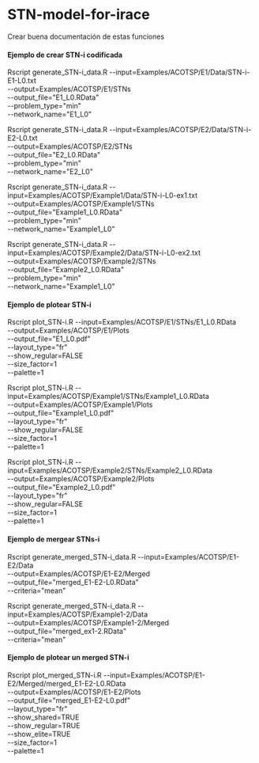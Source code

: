 # STN-model-for-irace

Crear buena documentación de estas funciones

#### Ejemplo de crear STN-i codificada
Rscript generate_STN-i_data.R --input=Examples/ACOTSP/E1/Data/STN-i-E1-L0.txt \
  --output=Examples/ACOTSP/E1/STNs \
  --output_file="E1_L0.RData" \
  --problem_type="min" \
  --network_name="E1_L0"

Rscript generate_STN-i_data.R --input=Examples/ACOTSP/E2/Data/STN-i-E2-L0.txt \
  --output=Examples/ACOTSP/E2/STNs \
  --output_file="E2_L0.RData" \
  --problem_type="min" \
  --network_name="E2_L0"


Rscript generate_STN-i_data.R --input=Examples/ACOTSP/Example1/Data/STN-i-L0-ex1.txt \
  --output=Examples/ACOTSP/Example1/STNs \
  --output_file="Example1_L0.RData" \
  --problem_type="min" \
  --network_name="Example1_L0"

Rscript generate_STN-i_data.R --input=Examples/ACOTSP/Example2/Data/STN-i-L0-ex2.txt \
  --output=Examples/ACOTSP/Example2/STNs \
  --output_file="Example2_L0.RData" \
  --problem_type="min" \
  --network_name="Example1_L0"

#### Ejemplo de plotear STN-i
Rscript plot_STN-i.R --input=Examples/ACOTSP/E1/STNs/E1_L0.RData \
  --output=Examples/ACOTSP/E1/Plots \
  --output_file="E1_L0.pdf" \
  --layout_type="fr" \
  --show_regular=FALSE \
  --size_factor=1 \
  --palette=1

Rscript plot_STN-i.R --input=Examples/ACOTSP/Example1/STNs/Example1_L0.RData \
  --output=Examples/ACOTSP/Example1/Plots \
  --output_file="Example1_L0.pdf" \
  --layout_type="fr" \
  --show_regular=FALSE \
  --size_factor=1 \
  --palette=1

Rscript plot_STN-i.R --input=Examples/ACOTSP/Example2/STNs/Example2_L0.RData \
  --output=Examples/ACOTSP/Example2/Plots \
  --output_file="Example2_L0.pdf" \
  --layout_type="fr" \
  --show_regular=FALSE \
  --size_factor=1 \
  --palette=1


#### Ejemplo de mergear STNs-i

Rscript generate_merged_STN-i_data.R --input=Examples/ACOTSP/E1-E2/Data \
  --output=Examples/ACOTSP/E1-E2/Merged \
  --output_file="merged_E1-E2-L0.RData" \
  --criteria="mean"

Rscript generate_merged_STN-i_data.R --input=Examples/ACOTSP/Example1-2/Data \
  --output=Examples/ACOTSP/Example1-2/Merged \
  --output_file="merged_ex1-2.RData" \
  --criteria="mean"

#### Ejemplo de plotear un merged STN-i

Rscript plot_merged_STN-i.R --input=Examples/ACOTSP/E1-E2/Merged/merged_E1-E2-L0.RData \
  --output=Examples/ACOTSP/E1-E2/Plots \
  --output_file="merged_E1-E2-L0.pdf" \
  --layout_type="fr" \
  --show_shared=TRUE \
  --show_regular=TRUE \
  --show_elite=TRUE \
  --size_factor=1 \
  --palette=1
